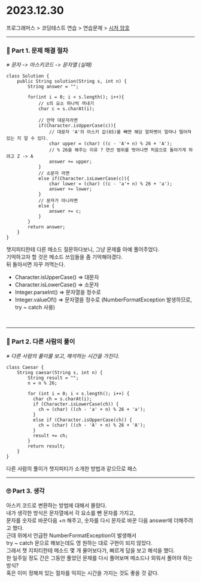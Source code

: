# 2023.12.30
프로그래머스 > 코딩테스트 연습 > 연습문제 > [시저 암호](https://school.programmers.co.kr/learn/courses/30/lessons/12926)

---
### 📌 Part 1. 문제 해결 절차
_※ 문자 -> 아스키코드 -> 문자열 (실패)_<br>
```
class Solution {
    public String solution(String s, int n) {
        String answer = "";

        for(int i = 0; i < s.length(); i++){
            // s의 요소 하나씩 꺼내기
            char c = s.charAt(i);

            // 만약 대문자라면
            if(Character.isUpperCase(c)){
                // 대문자 'A'의 아스키 값(65)를 빼면 해당 알파벳이 얼마나 떨어져있는 지 알 수 있다.
                char upper = (char) ((c - 'A'+ n) % 26 + 'A');
                // % 26을 해주는 이유 ? 연산 범위를 벗어나면 처음으로 돌아가게 하려고 Z -> A
                answer += upper;
            }
            // 소문자 라면
            else if(Character.isLowerCase(c)){
                char lower = (char) ((c - 'a'+ n) % 26 + 'a');
                answer += lower;
            }
            // 문자가 아니라면
            else {
                answer += c;
            }
        }
        return answer;
    }
}
```
챗지피티한테 다른 메소드 질문하다보니, 그냥 문제를 아예 풀어주었다.<br>
기억하고자 할 것은 메소드 쓰임들을 좀 기억해야겠다.<br>
뒤 돌아서면 자꾸 까먹는다.<br>

- Character.isUpperCase() => 대문자 
- Character.isLowerCase() => 소문자 
- Integer.parseInt() => 문자열을 정수로
- Integer.valueOf() => 문자열을 정수로 (NumberFormatException 발생하므로, try ~ catch 사용)
<br>

---
### 📌 Part 2. 다른 사람의 풀이
_※ 다른 사람의 풀이를 보고, 해석하는 시간을 가진다._<br>
```
class Caesar {
    String caesar(String s, int n) {
        String result = "";
        n = n % 26;
        
        for (int i = 0; i < s.length(); i++) {
          char ch = s.charAt(i);
          if (Character.isLowerCase(ch)) {
            ch = (char) ((ch - 'a' + n) % 26 + 'a');
          }
          else if (Character.isUpperCase(ch)) {
            ch = (char) ((ch - 'A' + n) % 26 + 'A');
          }
          result += ch;
        }
        return result;
    }
}
```

다른 사람의 풀이가 챗지피티가 소개한 방법과 같으므로 패스
<br>

---
### 🙄 Part 3. 생각
아스키 코드로 변환하는 방법에 대해서 몰랐다.<br>
내가 생각한 방식은 문자열에서 각 요소를 뺀 문자를 가지고,<br>
문자를 숫자로 바꾼다음 +n 해주고, 숫자를 다시 문자로 바꾼 다음 answer에 더해주려고 했다.<br>
근데 위에서 언급한 NumberFormatException이 발생해서<br>
try ~ catch 문으로 해보는데도 영 원하는 대로 구현이 되지 않았다.<br>
그래서 챗 지피티한테 메소드 몇 개 물어보다가, 삐르게 답을 보고 해석을 했다.<br>
한 일주일 정도 간은 그동안 풀었던 문제를 다시 풀어보며 메소드나 외워서 풀어야 하는 방식?<br>
혹은 이미 정해져 있는 절차를 익히는 시간을 가지는 것도 좋을 것 같다.<br>